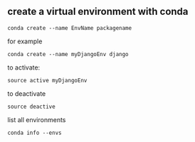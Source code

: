 ## create a virtual environment with conda
```shell
conda create --name EnvName packagename
```
for example
```shell
conda create --name myDjangoEnv django
```
to activate:
```shell
source active myDjangoEnv
```
to deactivate
```shell
source deactive
```
list all environments
```shell
conda info --envs
```
